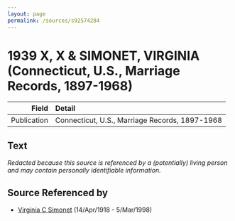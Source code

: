 ```yaml
---
layout: page
permalink: /sources/s92574284
---
```


# 1939 X, X & SIMONET, VIRGINIA (Connecticut, U.S., Marriage Records, 1897-1968)

Field | Detail
---:|:---
Publication | Connecticut, U.S., Marriage Records, 1897-1968

## Text

_Redacted because this source is referenced by a (potentially) living person and may contain personally identifiable information._

## Source Referenced by

* [Virginia C Simonet](../people/@33863084@-virginia-c-simonet-b1918-4-14-d1998-3-5.md) (14/Apr/1918 - 5/Mar/1998)
